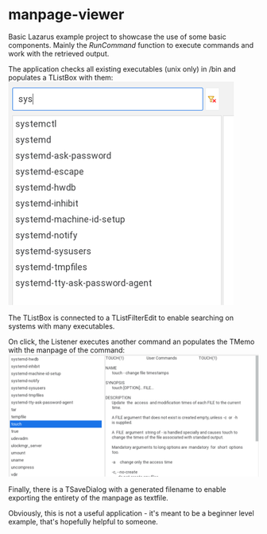 # manpage-viewer
Basic Lazarus example project to showcase the use of some basic components.
Mainly the *RunCommand* function to execute commands and work with the retrieved output.

The application checks all existing executables (unix only) in /bin and populates a TListBox with them:
![TListBox and TListFilterEdit](https://raw.githubusercontent.com/yet-another-alex/manpage-viewer/master/screens/viewer1.png)

The TListBox is connected to a TListFilterEdit to enable searching on systems with many executables.

On click, the Listener executes another command an populates the TMemo with the manpage of the command:
![Output into TMemo](https://raw.githubusercontent.com/yet-another-alex/manpage-viewer/master/screens/viewer2.png)

Finally, there is a TSaveDialog with a generated filename to enable exporting the entirety of the manpage as textfile.

Obviously, this is not a useful application - it's meant to be a beginner level example, that's hopefully helpful to someone.
